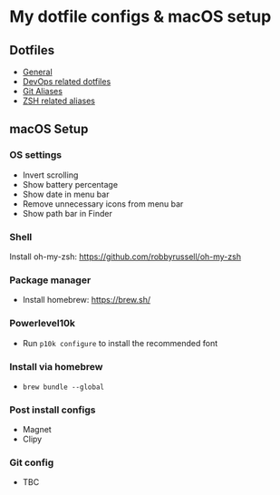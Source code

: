 # My dotfile configs & macOS setup

## Dotfiles

- [General](./general/aliases.zsh)
- [DevOps related dotfiles](./devops/aliases.zsh)
- [Git Aliases](./git/aliases.zsh)
- [ZSH related aliases](./zsh/aliases.zsh)

## macOS Setup

### OS settings

- Invert scrolling
- Show battery percentage
- Show date in menu bar
- Remove unnecessary icons from menu bar
- Show path bar in Finder
  

### Shell

Install oh-my-zsh: https://github.com/robbyrussell/oh-my-zsh

### Package manager

- Install homebrew: https://brew.sh/


### Powerlevel10k

- Run `p10k configure` to install the recommended font

### Install via homebrew

- `brew bundle --global`


### Post install configs

- Magnet
- Clipy

### Git config

- TBC
